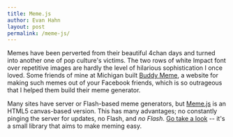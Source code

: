 ```yaml
---
title: Meme.js
author: Evan Hahn
layout: post
permalink: /meme-js/
---
```

Memes have been perverted from their beautiful 4chan days and turned into another one of pop culture's victims. The two rows of white Impact font over repetitive images are hardly the level of hilarious sophistication I once loved. Some friends of mine at Michigan built [Buddy Meme](http://www.buddymeme.com/), a website for making such memes out of your Facebook friends, which is so outrageous that I helped them build their meme generator.

Many sites have server or Flash-based meme generators, but [Meme.js](http://github.com/BuddyMeme/Meme.js) is an HTML5 canvas-based version. This has many advantages; no constantly pinging the server for updates, no Flash, and *no Flash*. [Go take a look](http://github.com/BuddyMeme/Meme.js) -- it's a small library that aims to make meming easy.
